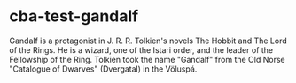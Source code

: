 # cba-test-gandalf

Gandalf is a protagonist in J. R. R. Tolkien's novels The Hobbit and The Lord of the Rings. He is a wizard, one of the Istari order, and the leader of the Fellowship of the Ring. Tolkien took the name "Gandalf" from the Old Norse "Catalogue of Dwarves" (Dvergatal) in the Völuspá.
